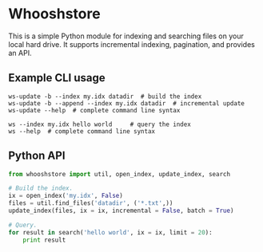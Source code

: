 Whooshstore
===========

This is a simple Python module for indexing and searching files
on your local hard drive. It supports incremental indexing, pagination,
and provides an API.

Example CLI usage
-----------------

```
ws-update -b --index my.idx datadir  # build the index
ws-update -b --append --index my.idx datadir  # incremental update
ws-update --help  # complete command line syntax

ws --index my.idx hello world     # query the index
ws --help  # complete command line syntax
```

Python API
----------

```python
from whooshstore import util, open_index, update_index, search

# Build the index.
ix = open_index('my.idx', False)
files = util.find_files('datadir', ('*.txt',))
update_index(files, ix = ix, incremental = False, batch = True)

# Query.
for result in search('hello world', ix = ix, limit = 20):
    print result
```
